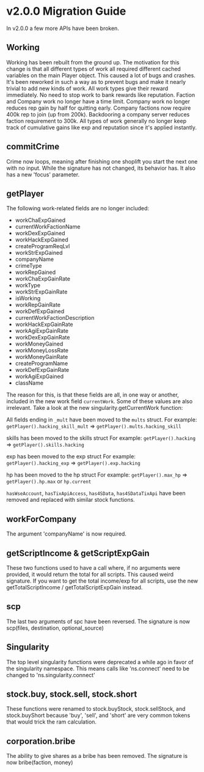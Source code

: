 # v2.0.0 Migration Guide

In v2.0.0 a few more APIs have been broken.

## Working

Working has been rebuilt from the ground up. The motivation for this change is that all
different types of work all required different cached variables on the main Player object.
This caused a lot of bugs and crashes. It's been reworked in such a way as to prevent bugs
and make it nearly trivial to add new kinds of work.
All work types give their reward immediately. No need to stop work to bank rewards like reputation.
Faction and Company work no longer have a time limit.
Company work no longer reduces rep gain by half for quitting early.
Company factions now require 400k rep to join (up from 200k).
Backdooring a company server reduces faction requirement to 300k.
All types of work generally no longer keep track of cumulative gains like exp and reputation since it's applied instantly.

## commitCrime

Crime now loops, meaning after finishing one shoplift you start the next one with no input. While the signature
has not changed, its behavior has. It also has a new 'focus' parameter.

## getPlayer

The following work-related fields are no longer included:

- workChaExpGained
- currentWorkFactionName
- workDexExpGained
- workHackExpGained
- createProgramReqLvl
- workStrExpGained
- companyName
- crimeType
- workRepGained
- workChaExpGainRate
- workType
- workStrExpGainRate
- isWorking
- workRepGainRate
- workDefExpGained
- currentWorkFactionDescription
- workHackExpGainRate
- workAgiExpGainRate
- workDexExpGainRate
- workMoneyGained
- workMoneyLossRate
- workMoneyGainRate
- createProgramName
- workDefExpGainRate
- workAgiExpGained
- className

The reason for this, is that these fields are all, in one way or another, included in the new work field `currentWork`.
Some of these values are also irrelevant.
Take a look at the new singularity.getCurrentWork function:

All fields ending in `_mult` have been moved to the `mults` struct.
For example: `getPlayer().hacking_skill_mult` => `getPlayer().mults.hacking_skill`

skills has been moved to the skills struct
For example: `getPlayer().hacking` => `getPlayer().skills.hacking`

exp has been moved to the exp struct
For example: `getPlayer().hacking_exp` => `getPlayer().exp.hacking`

hp has been moved to the hp struct
For example: `getPlayer().max_hp` => `getPlayer().hp.max` or `hp.current`

`hasWseAccount`, `hasTixApiAccess`, `has4SData`, `has4SDataTixApi` have been removed and replaced with similar stock functions.

## workForCompany

The argument 'companyName' is now required.

## getScriptIncome & getScriptExpGain

These two functions used to have a call where, if no arguments were provided, it would return the total for all scripts. This caused weird signature.
If you want to get the total income/exp for all scripts, use the new getTotalScriptIncome / getTotalScriptExpGain instead.

## scp

The last two arguments of spc have been reversed. The signature is now scp(files, destination, optional_source)

## Singularity

The top level singularity functions were deprecated a while ago in favor of the singularity namespace.
This means calls like 'ns.connect' need to be changed to 'ns.singularity.connect'

## stock.buy, stock.sell, stock.short

These functions were renamed to stock.buyStock, stock.sellStock, and stock.buyShort because 'buy', 'sell', and 'short'
are very common tokens that would trick the ram calculation.

## corporation.bribe

The ability to give shares as a bribe has been removed. The signature is now bribe(faction, money)
